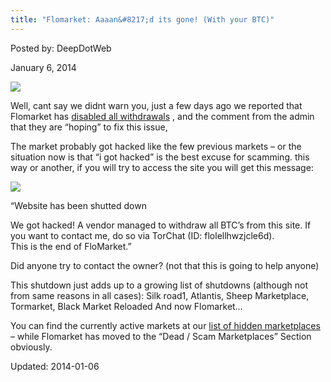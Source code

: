 ```yaml
---
title: "Flomarket: Aaaan&#8217;d its gone! (With your BTC)"
---
```


Posted by: DeepDotWeb

<span>January 6, 2014</span>


<img src="https://gir.pub/deepdotweb/imgs/2013/12/gone.jpg"/>
<p>Well, cant say we didnt warn you, just a few days ago we reported that Flomarket has <a href="https://gir.pub/deepdotweb/2014/01/02/warning-reports-of-flomarket-possible-scam-hack/">disabled all withdrawals</a> , and the comment from the admin that they are &#8220;hoping&#8221; to fix this issue,</p>
<p>The market probably got hacked like the few previous markets &#8211; or the situation now is that &#8220;i got hacked&#8221; is the best excuse for scamming. this way or another, if you will try to access the site you will get this message:</p>
<img src="https://gir.pub/deepdotweb/imgs/2014/01/floscam11.png" />

<p>&#8220;Website has been shutted down</p>
<p>We got hacked! A vendor managed to withdraw all BTC&#8217;s from this site. If you want to contact me, do so via TorChat (ID: flolellhwzjcle6d).<br/>
    This is the end of FloMarket.&#8221;</p>
<p>Did anyone try to contact the owner? (not that this is going to help anyone)</p>
<p>This shutdown just adds up to a growing list of shutdowns (although not from same reasons in all cases): Silk road1, Atlantis, Sheep Marketplace, Tormarket, Black Market Reloaded And now Flomarket&#8230;</p>
<p>You can find the currently active markets at our <a href="https://gir.pub/deepdotweb/2013/10/28/updated-llist-of-hidden-marketplaces-tor-i2p/">list of hidden marketplaces</a> &#8211; while Flomarket has moved to the &#8220;Dead / Scam Marketplaces&#8221; Section obviously.</p>
</div>


Updated: 2014-01-06
    
